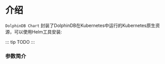 # 介绍

 `DolphinDB Chart` 封装了DolphinDB在Kubernetes中运行的Kubernetes原生资源，可以使用Helm工具安装:

::: tip
TODO
:::

### 参数简介